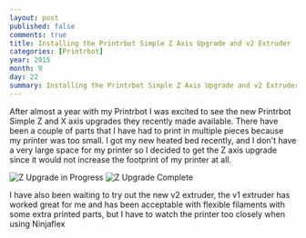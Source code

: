 ```yaml
---
layout: post
published: false
comments: true
title: Installing the Printrbot Simple Z Axis Upgrade and v2 Extruder
categories: [Printrbot]
year: 2015
month: 9
day: 22
summary: Installing the Printrbot Simple Z Axis Upgrade and v2 Extruder
---
```


After almost a year with my Printrbot I was excited to see the new Printrbot Simple Z and X axis upgrades they recently made available. There have been a couple of parts that I have had to print in multiple pieces because my printer was too small. I got my new heated bed recently, and I don't have a very large space for my printer so I decided to get the Z axis upgrade since it would not increase the footprint of my printer at all.

<img alt="Z Upgrade in Progress" src="https://garthvh.com/assets/img/printrbot/z_upgrade_1.png" class="img-responsive img-rounded" />

<img alt="Z Upgrade Complete" src="https://garthvh.com/assets/img/printrbot/z_upgrade_2.png" class="img-responsive img-rounded" />

I have also been waiting to try out the new v2 extruder, the v1 extruder has worked great for me and has been acceptable with flexible filaments with some extra printed parts, but I have to watch the printer too closely when using Ninjaflex
